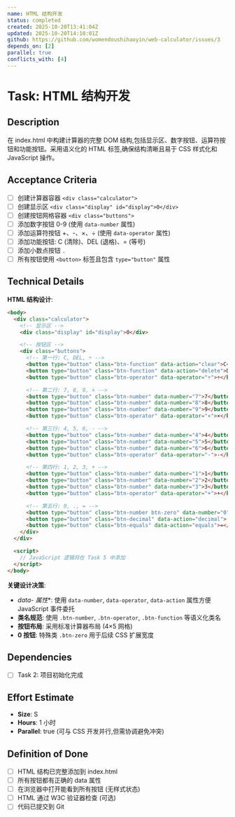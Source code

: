 ```yaml
---
name: HTML 结构开发
status: completed
created: 2025-10-20T13:41:04Z
updated: 2025-10-20T14:18:01Z
github: https://github.com/womendoushihaoyin/web-calculator/issues/3
depends_on: [2]
parallel: true
conflicts_with: [4]
---
```


# Task: HTML 结构开发

## Description

在 index.html 中构建计算器的完整 DOM 结构,包括显示区、数字按钮、运算符按钮和功能按钮。采用语义化的 HTML 标签,确保结构清晰且易于 CSS 样式化和 JavaScript 操作。

## Acceptance Criteria

- [ ] 创建计算器容器 `<div class="calculator">`
- [ ] 创建显示区 `<div class="display" id="display">0</div>`
- [ ] 创建按钮网格容器 `<div class="buttons">`
- [ ] 添加数字按钮 0-9 (使用 `data-number` 属性)
- [ ] 添加运算符按钮 +、-、×、÷ (使用 `data-operator` 属性)
- [ ] 添加功能按钮: C (清除)、DEL (退格)、= (等号)
- [ ] 添加小数点按钮 `.`
- [ ] 所有按钮使用 `<button>` 标签且包含 `type="button"` 属性

## Technical Details

**HTML 结构设计**:
```html
<body>
  <div class="calculator">
    <!-- 显示区 -->
    <div class="display" id="display">0</div>

    <!-- 按钮区 -->
    <div class="buttons">
      <!-- 第一行: C, DEL, ÷ -->
      <button type="button" class="btn-function" data-action="clear">C</button>
      <button type="button" class="btn-function" data-action="delete">DEL</button>
      <button type="button" class="btn-operator" data-operator="÷">÷</button>

      <!-- 第二行: 7, 8, 9, × -->
      <button type="button" class="btn-number" data-number="7">7</button>
      <button type="button" class="btn-number" data-number="8">8</button>
      <button type="button" class="btn-number" data-number="9">9</button>
      <button type="button" class="btn-operator" data-operator="×">×</button>

      <!-- 第三行: 4, 5, 6, - -->
      <button type="button" class="btn-number" data-number="4">4</button>
      <button type="button" class="btn-number" data-number="5">5</button>
      <button type="button" class="btn-number" data-number="6">6</button>
      <button type="button" class="btn-operator" data-operator="-">-</button>

      <!-- 第四行: 1, 2, 3, + -->
      <button type="button" class="btn-number" data-number="1">1</button>
      <button type="button" class="btn-number" data-number="2">2</button>
      <button type="button" class="btn-number" data-number="3">3</button>
      <button type="button" class="btn-operator" data-operator="+">+</button>

      <!-- 第五行: 0, ., = -->
      <button type="button" class="btn-number btn-zero" data-number="0">0</button>
      <button type="button" class="btn-decimal" data-action="decimal">.</button>
      <button type="button" class="btn-equals" data-action="equals">=</button>
    </div>
  </div>

  <script>
    // JavaScript 逻辑将在 Task 5 中添加
  </script>
</body>
```

**关键设计决策**:
- **data-* 属性**: 使用 `data-number`, `data-operator`, `data-action` 属性方便 JavaScript 事件委托
- **类名规范**: 使用 `.btn-number`, `.btn-operator`, `.btn-function` 等语义化类名
- **按钮布局**: 采用标准计算器布局 (4×5 网格)
- **0 按钮**: 特殊类 `.btn-zero` 用于后续 CSS 扩展宽度

## Dependencies

- [ ] Task 2: 项目初始化完成

## Effort Estimate

- **Size**: S
- **Hours**: 1 小时
- **Parallel**: true (可与 CSS 开发并行,但需协调避免冲突)

## Definition of Done

- [ ] HTML 结构已完整添加到 index.html
- [ ] 所有按钮都有正确的 data 属性
- [ ] 在浏览器中打开能看到所有按钮 (无样式状态)
- [ ] HTML 通过 W3C 验证器检查 (可选)
- [ ] 代码已提交到 Git
